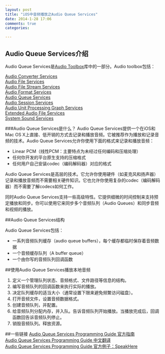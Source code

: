 ```yaml
---
layout: post
title: "iOS中音频播放之Audio Queue Services"
date: 2014-1-28 17:06
comments: true
categories: 

---
```


## Audio Queue Services介绍
Audio Queue Services是[Audio Toolbox](https://developer.apple.com/library/ios/documentation/MusicAudio/Reference/CAAudioTooboxRef/_index.html)库中的一部分。<!--more-->Audio toolbox包括：  

[Audio Converter Services](https://developer.apple.com/library/ios/documentation/MusicAudio/Reference/AudioConverterServicesReference/Reference/reference.html#//apple_ref/doc/uid/TP40007943)  
[Audio File Services](https://developer.apple.com/library/ios/documentation/MusicAudio/Reference/AudioFileConvertRef/Reference/reference.html#//apple_ref/doc/uid/TP40006072)  
[Audio File Stream Services](https://developer.apple.com/library/ios/documentation/MusicAudio/Reference/AudioStreamReference/Reference/reference.html#//apple_ref/doc/uid/TP40006162)  
[Audio Format Services](https://developer.apple.com/library/ios/documentation/AudioToolbox/Reference/AudioFormatServicesReference/Reference/reference.html#//apple_ref/doc/uid/TP40007286)  
[Audio Queue Services](https://developer.apple.com/library/ios/documentation/MusicAudio/Reference/AudioQueueReference/Reference/reference.html#//apple_ref/doc/uid/TP40005117)  
[Audio Session Services](https://developer.apple.com/library/ios/documentation/AudioToolbox/Reference/AudioSessionServicesReference/Reference/reference.html#//apple_ref/doc/uid/TP40007915)  
[Audio Unit Processing Graph Services](https://developer.apple.com/library/ios/documentation/AudioToolbox/Reference/AUGraphServicesReference/Reference/reference.html#//apple_ref/doc/uid/TP40007289)  
[Extended Audio File Services](https://developer.apple.com/library/ios/documentation/MusicAudio/Reference/ExtendedAudioFileServicesReference/Reference/reference.html#//apple_ref/doc/uid/TP40007912)  
[System Sound Services](https://developer.apple.com/library/ios/documentation/AudioToolbox/Reference/SystemSoundServicesReference/Reference/reference.html#//apple_ref/doc/uid/TP40007916)  


###Audio Queue Services是什么？
Audio Queue Services提供一个在iOS和Mac OS X上直接、低开销的方式去记录和播放音频。它被推荐作为播放和记录音频的技术。Audio Queue Services允许你使用下面的格式来记录和播放音频：  

* Linear PCM（线性PCM：主要特点为未经过任何编码和压缩处理）
* 任何你开发的平台原生支持的压缩格式
* 任何用户自己安装codec（编码解码器）对应的格式  


Audio Queue Services是高层的技术。它允许你使用硬件（如麦克风和扬声器）记录和播放音频而不需要相关硬件知识。它也允许你使用复杂的codec（编码解码器）而不需要了解codecs如何工作。   

同时Audio Queue Services支持一些高级特性。它提供细微的时间控制来支持预定播放和同步。你可以使用它来同步多个音频队列（Audio Queues）和同步音频和视频的播放。  


##Audio Queue Services结构

Audio Queue Services包括：  

* 一系列音频队列缓存（audio queue buffers），每个缓存都临时保存着音频数据
* 一个音频缓存队列（A buffer queue）
* 一个由你写的音频队列回调函数  



##使用Audio Queue Services播放本地音频

1. 定义一个管理队列状态、音频格式、文件路径等信息的结构。
2. 编写音频队列的回调函数来执行实际的播放。
3. 决定队列缓存的适当大小（通常设置下限来避免频繁访问磁盘）。
4. 打开音频文件，设置音频数据格式。
5. 创建音频队列，并配置。
6. 给音频队列分配内存，并入队。告诉音频队列开始播放。当播放完成后，回调函数回告诉音频队列停止。
7. 销毁音频队列。释放资源。



##一些链接
[Audio Queue Services Programming Guide 官方指南](https://developer.apple.com/library/ios/documentation/MusicAudio/Conceptual/AudioQueueProgrammingGuide/Introduction/Introduction.html#//apple_ref/doc/uid/TP40005343-CH1-SW1)  
[Audio Queue Services Programming Guide 中文翻译](http://blog.csdn.net/jiangyiaxiu/article/details/9190059)  
[Audio Queue Services Programming Guide 官方例子：SpeakHere](https://developer.apple.com/library/ios/samplecode/SpeakHere/Introduction/Intro.html)

 
